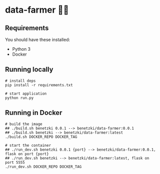 # data-farmer 👨‍🌾

## Requirements

You should have these installed:

- Python 3
- Docker

## Running locally

```shell
# install deps
pip install -r requirements.txt

# start application
python run.py
```

## Running in Docker

```shell
# build the image
## ./build.sh benetzki 0.0.1 --> benetzki/data-farmer:0.0.1
## ./build.sh benetzki --> benetzki/data-farmer:latest
./build.sh DOCKER_REPO DOCKER_TAG

# start the container
## ./run_dev.sh benetzki 0.0.1 {port} --> benetzki/data-farmer:0.0.1, flask on port {port}
## ./run_dev.sh benetzki --> benetzki/data-farmer:latest, flask on port 5555
./run_dev.sh DOCKER_REPO DOCKER_TAG
```